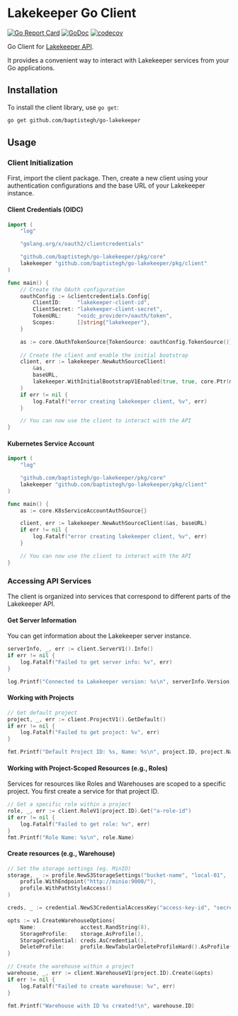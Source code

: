 # Lakekeeper Go Client

[![Go Report Card](https://goreportcard.com/badge/github.com/baptistegh/go-lakekeeper)](https://goreportcard.com/report/github.com/baptistegh/go-lakekeeper)
[![GoDoc](https://godoc.org/github.com/baptistegh/go-lakekeeper?status.svg)](https://godoc.org/github.com/baptistegh/go-lakekeeper)
[![codecov](https://codecov.io/gh/baptistegh/go-lakekeeper/graph/badge.svg?token=2WF3AB10RA)](https://codecov.io/gh/baptistegh/go-lakekeeper)

Go Client for [Lakekeeper API](https://docs.lakekeeper.io).

It provides a convenient way to interact with Lakekeeper services from your Go applications.

## Installation

To install the client library, use `go get`:

```sh
go get github.com/baptistegh/go-lakekeeper
```

## Usage

### Client Initialization

First, import the client package.
Then, create a new client using your authentication configurations and the base URL of your Lakekeeper instance.

#### Client Credentials (OIDC)

```go
import (
    "log"

    "golang.org/x/oauth2/clientcredentials"

    "github.com/baptistegh/go-lakekeeper/pkg/core"
    lakekeeper "github.com/baptistegh/go-lakekeeper/pkg/client"
)

func main() {
    // Create the OAuth configuration
    oauthConfig := &clientcredentials.Config{
        ClientID:     "lakekeeper-client-id",
        ClientSecret: "lakekeeper-client-secret",
        TokenURL:     "<oidc_provider>/oauth/token",
        Scopes:       []string{"lakekeeper"},
    }

    as := core.OAuthTokenSource{TokenSource: oauthConfig.TokenSource()}
    
    // Create the client and enable the initial bootstrap
    client, err := lakekeeper.NewAuthSourceClient(
        &as,
        baseURL,
        lakekeeper.WithInitialBootstrapV1Enabled(true, true, core.Ptr(managementv1.ApplicationUserType))
    )
    if err != nil {
        log.Fatalf("error creating lakekeeper client, %v", err)
    }

    // You can now use the client to interact with the API
}
```

#### Kubernetes Service Account

```go
import (
    "log"

    "github.com/baptistegh/go-lakekeeper/pkg/core"
    lakekeeper "github.com/baptistegh/go-lakekeeper/pkg/client"
)

func main() {
    as := core.K8sServiceAccountAuthSource{}

    client, err := lakekeeper.NewAuthSourceClient(&as, baseURL)
    if err != nil {
        log.Fatalf("error creating lakekeeper client, %v", err)
    }

    // You can now use the client to interact with the API
}
```

### Accessing API Services

The client is organized into services that correspond to different parts of the Lakekeeper API.

#### Get Server Information

You can get information about the Lakekeeper server instance.

```go
serverInfo, _, err := client.ServerV1().Info()
if err != nil {
    log.Fatalf("Failed to get server info: %v", err)
}

log.Printf("Connected to Lakekeeper version: %s\n", serverInfo.Version)
```

#### Working with Projects

```go
// Get default project
project, _, err := client.ProjectV1().GetDefault()
if err != nil {
    log.Fatalf("Failed to get project: %v", err)
}

fmt.Printf("Default Project ID: %s, Name: %s\n", project.ID, project.Name)
```

#### Working with Project-Scoped Resources (e.g., Roles)

Services for resources like Roles and Warehouses are scoped to a specific project.
You first create a service for that project ID.

```go
// Get a specific role within a project
role, _, err := client.RoleV1(project.ID).Get("a-role-id")
if err != nil {
    log.Fatalf("Failed to get role: %v", err)
}
fmt.Printf("Role Name: %s\n", role.Name)
```

#### Create resources (e.g., Warehouse)

```go
// Set the storage settings (eg. MinIO)
storage, _ := profile.NewS3StorageSettings("bucket-name", "local-01",
    profile.WithEndpoint("http://minio:9000/"),
    profile.WithPathStyleAccess()
)

creds, _ := credential.NewS3CredentialAccessKey("access-key-id", "secret-access-key")

opts := v1.CreateWarehouseOptions{
    Name:              acctest.RandString(8),
    StorageProfile:    storage.AsProfile(),
    StorageCredential: creds.AsCredential(),
    DeleteProfile:     profile.NewTabularDeleteProfileHard().AsProfile(),
}

// Create the warehouse within a project
warehouse, _, err := client.WarehouseV1(project.ID).Create(&opts)
if err != nil {
    log.Fatalf("Failed to create warehouse: %v", err)
}

fmt.Printf("Warehouse with ID %s created!\n", warehouse.ID)
```
